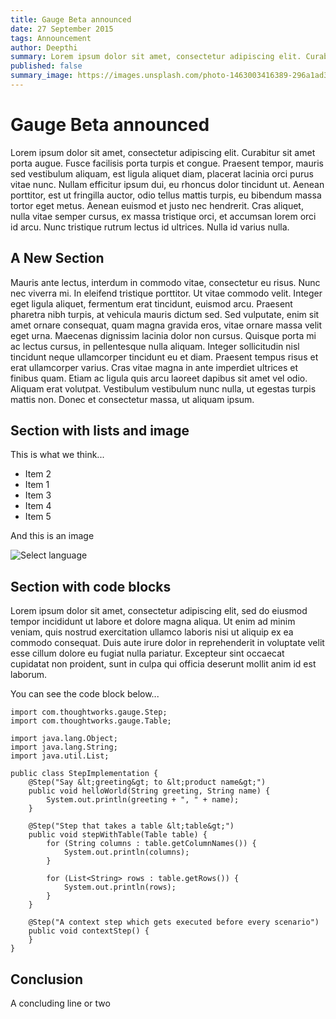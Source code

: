 ```yaml
---
title: Gauge Beta announced
date: 27 September 2015
tags: Announcement
author: Deepthi
summary: Lorem ipsum dolor sit amet, consectetur adipiscing elit. Curabitur sit amet porta augue. Fusce facilisis porta turpis et congue. Praesent tempor, mauris sed vestibulum aliquam, est ligula aliquet diam, placerat lacinia orci purus vitae nunc. Nullam efficitur ipsum dui, eu rhoncus dolor tincidunt ut.
published: false
summary_image: https://images.unsplash.com/photo-1463003416389-296a1ad37ca0?ixlib=rb-0.3.5&q=80&fm=jpg&crop=entropy&s=1bed2a6743851633b655ae774c15ac07
---
```


# Gauge Beta announced

Lorem ipsum dolor sit amet, consectetur adipiscing elit. Curabitur sit amet porta augue. Fusce facilisis porta turpis et congue. Praesent tempor, mauris sed vestibulum aliquam, est ligula aliquet diam, placerat lacinia orci purus vitae nunc. Nullam efficitur ipsum dui, eu rhoncus dolor tincidunt ut. Aenean porttitor, est ut fringilla auctor, odio tellus mattis turpis, eu bibendum massa tortor eget metus. Aenean euismod et justo nec hendrerit. Cras aliquet, nulla vitae semper cursus, ex massa tristique orci, et accumsan lorem orci id arcu. Nunc tristique rutrum lectus id ultrices. Nulla id varius nulla.

## A New Section

Mauris ante lectus, interdum in commodo vitae, consectetur eu risus. Nunc nec viverra mi. In eleifend tristique porttitor. Ut vitae commodo velit. Integer eget ligula aliquet, fermentum erat tincidunt, euismod arcu. Praesent pharetra nibh turpis, at vehicula mauris dictum sed. Sed vulputate, enim sit amet ornare consequat, quam magna gravida eros, vitae ornare massa velit eget urna. Maecenas dignissim lacinia dolor non cursus. Quisque porta mi ac lectus cursus, in pellentesque nulla aliquam. Integer sollicitudin nisl tincidunt neque ullamcorper tincidunt eu et diam. Praesent tempus risus et erat ullamcorper varius. Cras vitae magna in ante imperdiet ultrices et finibus quam. Etiam ac ligula quis arcu laoreet dapibus sit amet vel odio. Aliquam erat volutpat. Vestibulum vestibulum nunc nulla, ut egestas turpis mattis non. Donec et consectetur massa, ut aliquam ipsum.

## Section with lists and image

This is what we think...

- Item 2
- Item 1
- Item 3
- Item 4
- Item 5

And this is an image

![Select language](<% = asset_path(:images, 'install-lang-runner.jpg') %>)

## Section with code blocks

Lorem ipsum dolor sit amet, consectetur adipiscing elit, sed do eiusmod tempor incididunt ut labore et dolore magna aliqua. Ut enim ad minim veniam, quis nostrud exercitation ullamco laboris nisi ut aliquip ex ea commodo consequat. Duis aute irure dolor in reprehenderit in voluptate velit esse cillum dolore eu fugiat nulla pariatur. Excepteur sint occaecat cupidatat non proident, sunt in culpa qui officia deserunt mollit anim id est laborum.

You can see the code block below...

```
import com.thoughtworks.gauge.Step;
import com.thoughtworks.gauge.Table;

import java.lang.Object;
import java.lang.String;
import java.util.List;

public class StepImplementation {
    @Step("Say &lt;greeting&gt; to &lt;product name&gt;")
    public void helloWorld(String greeting, String name) {
        System.out.println(greeting + ", " + name);
    }

    @Step("Step that takes a table &lt;table&gt;")
    public void stepWithTable(Table table) {
        for (String columns : table.getColumnNames()) {
            System.out.println(columns);
        }

        for (List<String> rows : table.getRows()) {
            System.out.println(rows);
        }
    }

    @Step("A context step which gets executed before every scenario")
    public void contextStep() {
    }
}
```

## Conclusion

A concluding line or two